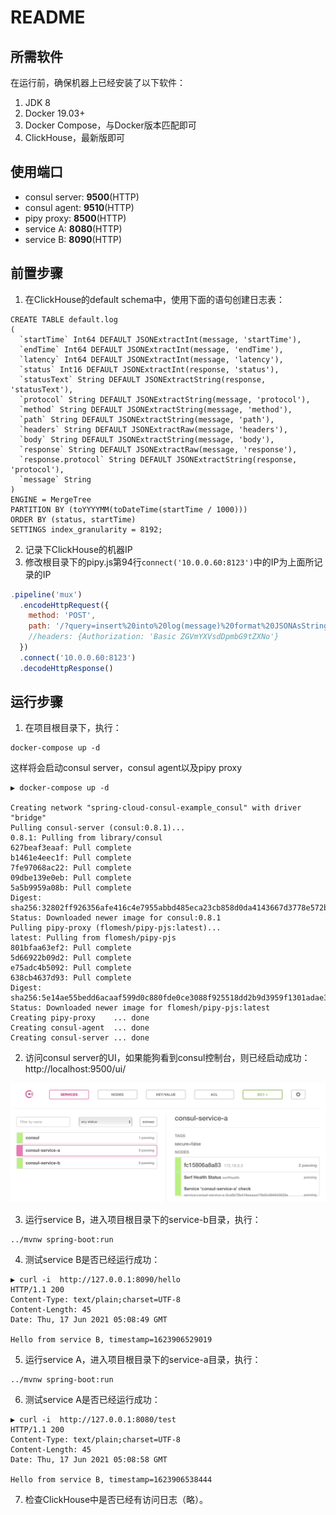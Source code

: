 # README

## 所需软件
在运行前，确保机器上已经安装了以下软件：
1. JDK 8
2. Docker 19.03+
3. Docker Compose，与Docker版本匹配即可
4. ClickHouse，最新版即可

## 使用端口
- consul server: **9500**(HTTP)
- consul agent: **9510**(HTTP)
- pipy proxy: **8500**(HTTP)
- service A: **8080**(HTTP)
- service B: **8090**(HTTP)

## 前置步骤
1. 在ClickHouse的default schema中，使用下面的语句创建日志表：
  ```shell
  CREATE TABLE default.log
  (
    `startTime` Int64 DEFAULT JSONExtractInt(message, 'startTime'),
    `endTime` Int64 DEFAULT JSONExtractInt(message, 'endTime'),
    `latency` Int64 DEFAULT JSONExtractInt(message, 'latency'),
    `status` Int16 DEFAULT JSONExtractInt(response, 'status'),
    `statusText` String DEFAULT JSONExtractString(response, 'statusText'),
    `protocol` String DEFAULT JSONExtractString(message, 'protocol'),
    `method` String DEFAULT JSONExtractString(message, 'method'),
    `path` String DEFAULT JSONExtractString(message, 'path'),
    `headers` String DEFAULT JSONExtractRaw(message, 'headers'),
    `body` String DEFAULT JSONExtractString(message, 'body'),
    `response` String DEFAULT JSONExtractRaw(message, 'response'),
    `response.protocol` String DEFAULT JSONExtractString(response, 'protocol'),
    `message` String
  )
  ENGINE = MergeTree
  PARTITION BY (toYYYYMM(toDateTime(startTime / 1000)))
  ORDER BY (status, startTime)
  SETTINGS index_granularity = 8192;
  ```

2. 记录下ClickHouse的机器IP
3. 修改根目录下的pipy.js第94行`connect('10.0.0.60:8123')`中的IP为上面所记录的IP
  ```javascript
  .pipeline('mux')
    .encodeHttpRequest({
      method: 'POST',
      path: '/?query=insert%20into%20log(message)%20format%20JSONAsString',
      //headers: {Authorization: 'Basic ZGVmYXVsdDpmbG9tZXNo'}
    })
    .connect('10.0.0.60:8123')
    .decodeHttpResponse()
  ```


## 运行步骤
1. 在项目根目录下，执行：
  ```shell
  docker-compose up -d
  ```
  这样将会启动consul server，consul agent以及pipy proxy
  ```shell
  ▶ docker-compose up -d 
  
  Creating network "spring-cloud-consul-example_consul" with driver "bridge"
  Pulling consul-server (consul:0.8.1)...
  0.8.1: Pulling from library/consul
  627beaf3eaaf: Pull complete
  b1461e4eec1f: Pull complete
  7fe97068ac22: Pull complete
  09dbe139e0eb: Pull complete
  5a5b9959a08b: Pull complete
  Digest: sha256:32802ff926356afe416c4e7955abbd485eca23cb858d0da4143667d3778e572b
  Status: Downloaded newer image for consul:0.8.1
  Pulling pipy-proxy (flomesh/pipy-pjs:latest)...
  latest: Pulling from flomesh/pipy-pjs
  801bfaa63ef2: Pull complete
  5d66922b09d2: Pull complete
  e75adc4b5092: Pull complete
  638cb4637d93: Pull complete
  Digest: sha256:5e14ae55bedd6acaaf599d0c880fde0ce3088f925518dd2b9d3959f1301adae3
  Status: Downloaded newer image for flomesh/pipy-pjs:latest
  Creating pipy-proxy    ... done
  Creating consul-agent  ... done
  Creating consul-server ... done
  ```
2. 访问consul server的UI，如果能狗看到consul控制台，则已经启动成功：http://localhost:9500/ui/

![Consul Console](docs/images/consul-console.jpg)

3. 运行service B，进入项目根目录下的service-b目录，执行：
```shell
../mvnw spring-boot:run
```
4. 测试service B是否已经运行成功：
```shell
▶ curl -i  http://127.0.0.1:8090/hello
HTTP/1.1 200 
Content-Type: text/plain;charset=UTF-8
Content-Length: 45
Date: Thu, 17 Jun 2021 05:08:49 GMT

Hello from service B, timestamp=1623906529019
```

5. 运行service A，进入项目根目录下的service-a目录，执行：
```shell
../mvnw spring-boot:run
```
6. 测试service A是否已经运行成功：
```shell
▶ curl -i  http://127.0.0.1:8080/test 
HTTP/1.1 200 
Content-Type: text/plain;charset=UTF-8
Content-Length: 45
Date: Thu, 17 Jun 2021 05:08:58 GMT

Hello from service B, timestamp=1623906538444
```

7. 检查ClickHouse中是否已经有访问日志（略）。
